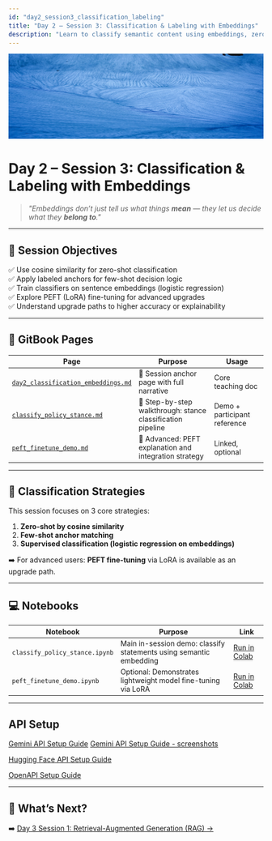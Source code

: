 ```yaml
---
id: "day2_session3_classification_labeling"
title: "Day 2 – Session 3: Classification & Labeling with Embeddings"
description: "Learn to classify semantic content using embeddings, zero-shot similarity, and fine-tuned classifiers"
---
```


![fig_day2_session3_header](../shared_assets/visuals/images/fig_day2_session3_header.png)


# Day 2 – Session 3: Classification & Labeling with Embeddings

> _"Embeddings don’t just tell us what things **mean** — they let us decide what they **belong to**."_  

---

## 🎯 Session Objectives

✅ Use cosine similarity for zero-shot classification  
✅ Apply labeled anchors for few-shot decision logic  
✅ Train classifiers on sentence embeddings (logistic regression)  
✅ Explore PEFT (LoRA) fine-tuning for advanced upgrades  
✅ Understand upgrade paths to higher accuracy or explainability  

---

## 📘 GitBook Pages

| Page | Purpose | Usage |
|------|---------|--------|
| [`day2_classification_embeddings.md`](../docs/day2/day2_classification_embeddings.md)| 🧭 Session anchor page with full narrative | Core teaching doc |
| [`classify_policy_stance.md`](../docs/day2/classify_policy_stance.md) | 🧠 Step-by-step walkthrough: stance classification pipeline | Demo + participant reference |
| [`peft_finetune_demo.md`](../docs/day2/peft_finetune_demo.md) | 🔬 Advanced: PEFT explanation and integration strategy | Linked, optional |

---

## 🧠 Classification Strategies

This session focuses on 3 core strategies:

1. **Zero-shot by cosine similarity**
2. **Few-shot anchor matching**
3. **Supervised classification (logistic regression on embeddings)**

➡️ For advanced users: **PEFT fine-tuning** via LoRA is available as an upgrade path.

---

## 💻 Notebooks

| Notebook | Purpose | Link |
|----------|---------|------|
| `classify_policy_stance.ipynb` | Main in-session demo: classify statements using semantic embedding | [Run in Colab](https://colab.research.google.com/github/MariaAise/test/blob/main/classify_policy_stance.ipynb) |
| `peft_finetune_demo.ipynb` | Optional: Demonstrates lightweight model fine-tuning via LoRA | [Run in Colab](https://colab.research.google.com/github/MariaAise/test/blob/main/peft_finetune_demo.ipynb)

---
## API Setup

[Gemini API Setup Guide](Gemini_API_Setup_Guide.md)
[Gemini API Setup Guide - screenshots](using_gemini_api_colab.md)

[Hugging Face API Setup Guide](huggingface_api_setup_colab.md)


[OpenAPI Setup Guide](openai_api_setup_colab.md)

---
## 🔮 What’s Next?

➡️ [Day 3 Session 1: Retrieval-Augmented Generation (RAG) →](dday3s1_schedule.md)
